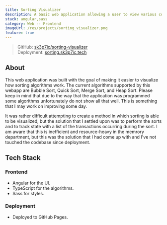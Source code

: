 ```yaml
---
title: Sorting Visualizer
description: A basic web application allowing a user to view various common sorting algorithms in use.
stack: angular,sass
category: Web -- Frontend
imageUrl: /res/projects/sorting_visualizer.png
feature: true
---
```


> GitHub: [sk3p7ic/sorting-visualizer](https://github.com/sk3p7ic/sorting-visualizer)  
> Deployment: [sorting.sk3p7ic.tech](https://sorting.sk3p7ic.tech)

## About

This web application was built with the goal of making it easier to visualize how sorting algorithms work.
The current algorithms supported by this webapp are Bubble Sort, Quick Sort, Merge Sort, and Heap Sort.
Please keep in mind that due to the way that the application was programmed some algorithms unfortunately do not show all that well.
This is something that I may work on improving some day.

It was rather difficult attempting to create a method in which sorting is able to be visualized, but the solution that I settled upon was to perform the sorts and to track state with a list of the transactions occurring during the sort.
I am aware that this is inefficient and resource-heavy in the memrory department, but this was the solution that I had come up with and I've not touched the codebase since deployment.

## Tech Stack

### Frontend

- Angular for the UI.
- TypeScript for the algorithms.
- Sass for styles.

### Deployment

- Deployed to GitHub Pages.
